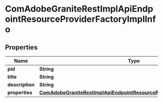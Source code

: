 
# ComAdobeGraniteRestImplApiEndpointResourceProviderFactoryImplInfo

## Properties
Name | Type | Description | Notes
------------ | ------------- | ------------- | -------------
**pid** | **String** |  |  [optional]
**title** | **String** |  |  [optional]
**description** | **String** |  |  [optional]
**properties** | [**ComAdobeGraniteRestImplApiEndpointResourceProviderFactoryImplProperties**](ComAdobeGraniteRestImplApiEndpointResourceProviderFactoryImplProperties.md) |  |  [optional]



